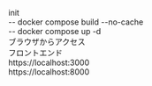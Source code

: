 init  
 -- docker compose build --no-cache  
 -- docker compose up -d  
ブラウザからアクセス  
 フロントエンド  
  https://localhost:3000  
  https://localhost:8000  
